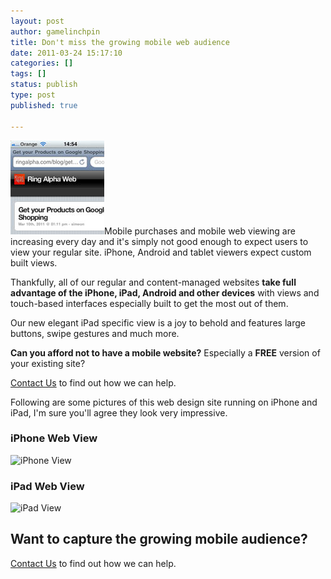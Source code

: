 ```yaml
---
layout: post
author: gamelinchpin
title: Don't miss the growing mobile web audience
date: 2011-03-24 15:17:10
categories: []
tags: []
status: publish
type: post
published: true

---
```

![](assets/iphone_ra.jpg "iPhone view of Ring Alpha")Mobile purchases
and mobile web viewing are increasing every day and it's simply not good
enough to expect users to view your regular site. iPhone, Android and
tablet viewers expect custom built views.

Thankfully, all of our regular and content-managed websites **take full
advantage of the iPhone, iPad, Android and other devices** with views
and touch-based interfaces especially built to get the most out of them.

Our new elegant iPad specific view is a joy to behold and features large
buttons, swipe gestures and much more.

**Can you afford not to have a mobile website?** Especially a **FREE**
version of your existing site?

[Contact Us](/contact) to find out how we can help.

Following are some pictures of this web design site running on iPhone
and iPad, I'm sure you'll agree they look very impressive.

### iPhone Web View

![](assets/photo-1.png "iPhone View")

### iPad Web View

![](assets/photo-e1300979026311.png "iPad View")

Want to capture the growing mobile audience?
--------------------------------------------

[Contact Us](/contact) to find out how we can help.

